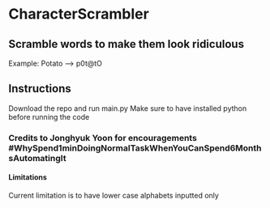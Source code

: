 # CharacterScrambler
## Scramble words to make them look ridiculous
Example: Potato --> p0t@tO
## Instructions
Download the repo and run main.py
Make sure to have installed python before running the code
### Credits to Jonghyuk Yoon for encouragements #WhySpend1minDoingNormalTaskWhenYouCanSpend6MonthsAutomatingIt
#### Limitations
Current limitation is to have lower case alphabets inputted only